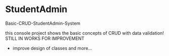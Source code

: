 # StudentAdmin
Basic-CRUD-StudentAdmin-System

this console project shows the basic concepts of CRUD with data validation!
STILL IN WORKS FOR IMPROVEMENT
- improve design of classes and more...
